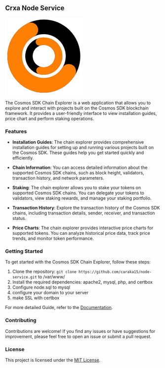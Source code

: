 ## Crxa Node Service

![Cosmos SDK Chain Explorer](https://github.com/caraka15/node-service/blob/master/component/images/logo.png)

The Cosmos SDK Chain Explorer is a web application that allows you to explore and interact with projects built on the Cosmos SDK blockchain framework. It provides a user-friendly interface to view installation guides, price chart and perform staking operations.

### Features

- **Installation Guides**: The chain explorer provides comprehensive installation guides for setting up and running various projects built on the Cosmos SDK. These guides help you get started quickly and efficiently.

- **Chain Information**: You can access detailed information about the supported Cosmos SDK chains, such as block height, validators, transaction history, and network parameters.

- **Staking**: The chain explorer allows you to stake your tokens on supported Cosmos SDK chains. You can delegate your tokens to validators, view staking rewards, and manage your staking portfolio.

- **Transaction History**: Explore the transaction history of the Cosmos SDK chains, including transaction details, sender, receiver, and transaction status.

- **Price Charts**: The chain explorer provides interactive price charts for supported tokens. You can analyze historical price data, track price trends, and monitor token performance.

### Getting Started

To get started with the Cosmos SDK Chain Explorer, follow these steps:

1. Clone the repository: `git clone https://github.com/caraka15/node-service.git` to /var/www/
2. Install the required dependencies: apache2, mysql, php, and certbox
3. Configure node.sql to mysql
4. configure your domain to your server
5. make SSL with certbox

For more detailed Guide, refer to the [Documentation](https://www.digitalocean.com/community/tutorials/how-to-install-linux-apache-mysql-php-lamp-stack-on-ubuntu-20-04).

### Contributing

Contributions are welcome! If you find any issues or have suggestions for improvement, please feel free to open an issue or submit a pull request.

### License

This project is licensed under the [MIT License](https://github.com/caraka15/node-service/blob/master/LICENSE).
